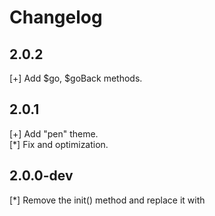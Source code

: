 # Changelog

## 2.0.2

[+] Add $go, $goBack methods.

## 2.0.1

[+] Add "pen" theme.  
[\*] Fix and optimization.

## 2.0.0-dev

[\*] Remove the init() method and replace it with <script type="deskrt-config">.  
[\*] Fast loading, the white screen time is very short.  
[\*] Fully modular support.  
[\*] Code refactoring, more elegant and more convenient.  
[\*] Update ElementUI to 2.7.2.

## 1.2.0

[+] Add $global for global variable.  
[\*] Optimize the alert and confirm methods.

## 1.1.0

[+] Add DeskRT.alert(), DeskRT.confirm() methods.  
[\*] onOpen() method optimization.  
[\*] Modify the load animation.  
[\*] Update Vue to 2.6.10, ElementUI to 2.7.0, highlightjs to 9.15.6.

## 1.0.9

[\*] Fix showMask() method.

## 1.0.8

[\*] Fix Promise on old browser.

## 1.0.7

[+] Add "top" param of showMask().  
[\*] Fix filter bug, remove filter.  
[\*] Fix ios touch bug, z-index bug.

## 1.0.6

[+] The go() method adds the "callback" parameter.  
[+] Add showTextMask() and hideTextMask() methods.  
[+] Add the sleep() method.

## 1.0.5

[+] Add goBack() method.  
[\*] Optimize "deskrt.scss" file.  
[\*] Update Vue to 2.6.6, ElementUI to 2.5.4, highlightjs to 9.14.2.

## 1.0.4

[\*] Fix a bug that cannot read "query" when "onOpen" method for the second time.

## 1.0.3

[\*] onReady and onOpen method can be used async/await function.

## 1.0.2

[\*] Fix size option is invalid on i18n mode.

## 1.0.1

[\*] Fix a bug where the logo address does not use the pre variable.

## 1.0.0

[+] Support mobile mode.  
[+] Support &lt;script&gt; tag in page.  
[+] Support i18n.  
[+] Code tag will be automatic highlight, by highlight.js 9.13.1.  
[\*] Update Vue to 2.5.21, ElementUI to 2.4.11, SystemJS to 0.21.6, change fetch-polyfill to whatwg-fetch 3.0.0, add promise-polyfill 8.1.0.  
[\*] Remove namespace.  
[\*] Optimize the display order of the interface and increase the loading speed of the senses.  
[\*] Use await/async to rewrite Promise code, and add Promise Polyfill library to support old browser.

## 0.0.17

[+] Http library add error callback.  
[\*] Update Vue to 2.5.16, ElementUI to 2.3.4, SystemJS to 0.21.3.

## 0.0.16

[\*] Fix the reference version number of the third-party library to prevent a library from being updated and make the entire project unusable. Starting from this version, third-party libraries will default to the version that can run normally after initial testing, instead of the latest real-time version.

## 0.0.15

[\*] Fixed bug where HTTP library could not be used under some Safari versions because some Safari versions do not support the fetch function.

## 0.0.14

[\*] Fix bugs.

## 0.0.13

[\*] Fix bug.

## 0.0.12

[+] &lt;el-page&gt; tag, you can use the &lt;style&gt; tag for style definitions and will only work on the current page.

## 0.0.11

[+] Pictureswall control add remove event, you can get the index parameter to determine which picture is deleted.

## 0.0.10

[\*] Fixed calc (YUI compressor's bug).

## 0.0.9

[\*] Fixed bug where buttons and boxes would be occluded if z-index in el-phone-line was not 0 (maximum z-index can not exceed 1998).  
[\*] Optimized loading speed.

## 0.0.8

[+] The el-phone control can use the controls attribute to define the number of buttons (we decided to make this destructive update after multiple evaluations, with the original addline, removeline, and addctr obsolete, instead of the action method).  
[\*] Repair TileButton in the case of high height, there is no vertical center BUG.  
[+] Added asideWidth property and setAsideWidth method, you can set the width of the left sidebar.

## 0.0.7

[+] Add watch.

## 0.0.6

[\*] The &lt;el-page&gt; tag supports arbitrary attributes (like v-loading, class, style, etc.).

## 0.0.5

[\*] Fix a bug that does not recognize when the label is wrapped.  
[\*] Repair multiple import reference the same file, and use the same data cause the object is multiplexed BUG.

## 0.0.4

[+] Add DataButton.  
[+] Add TileButton.

## 0.0.3

[\*] Fixed a bug where the template was unrecognized when no js module was loaded in the frame.

## 0.0.2

[+] Added more icons.  
[+] Add theme features, built-in three themes.  
[\*] Repair d.ts file reference tips.  
[\*] Fix bug that can not be used under iOS.

## 0.0.1

[\*] Hello world.